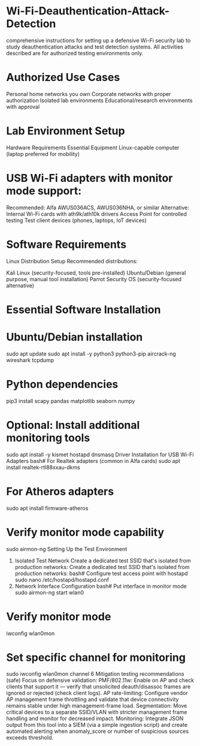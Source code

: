 # Wi-Fi-Deauthentication-Attack-Detection
comprehensive instructions for setting up a defensive Wi-Fi security lab to study deauthentication attacks and test detection systems. All activities described are for authorized testing environments only.

# Authorized Use Cases
Personal home networks you own
Corporate networks with proper authorization
Isolated lab environments
Educational/research environments with approval

# Lab Environment Setup
Hardware Requirements
Essential Equipment
Linux-capable computer (laptop preferred for mobility)

# USB Wi-Fi adapters with monitor mode support:
Recommended: Alfa AWUS036ACS, AWUS036NHA, or similar
Alternative: Internal Wi-Fi cards with ath9k/ath10k drivers
Access Point for controlled testing
Test client devices (phones, laptops, IoT devices)

# Software Requirements
Linux Distribution Setup
Recommended distributions:

Kali Linux (security-focused, tools pre-installed)
Ubuntu/Debian (general purpose, manual tool installation)
Parrot Security OS (security-focused alternative)

# Essential Software Installation
# Ubuntu/Debian installation
sudo apt update
sudo apt install -y python3 python3-pip aircrack-ng wireshark tcpdump

# Python dependencies
pip3 install scapy pandas matplotlib seaborn numpy

# Optional: Install additional monitoring tools
sudo apt install -y kismet hostapd dnsmasq
Driver Installation for USB Wi-Fi Adapters
bash# For Realtek adapters (common in Alfa cards)
sudo apt install realtek-rtl88xxau-dkms

# For Atheros adapters
sudo apt install firmware-atheros

# Verify monitor mode capability
sudo airmon-ng
Setting Up the Test Environment
1. Isolated Test Network Create a dedicated test SSID that's isolated from production networks:
Create a dedicated test SSID that's isolated from production networks:
bash# Configure test access point with hostapd
sudo nano /etc/hostapd/hostapd.conf
2. Network Interface Configuration
bash# Put interface in monitor mode
sudo airmon-ng start wlan0

# Verify monitor mode
iwconfig wlan0mon

# Set specific channel for monitoring
sudo iwconfig wlan0mon channel 6
Mitigation testing recommendations (safe)
Focus on defensive validation:
PMF/802.11w: Enable on AP and check clients that support it — verify that unsolicited deauth/disassoc frames are ignored or rejected (check client logs).
AP rate-limiting: Configure vendor AP management frame throttling and validate that device connectivity remains stable under high management-frame load.
Segmentation: Move critical devices to a separate SSID/VLAN with stricter management frame handling and monitor for decreased impact.
Monitoring: Integrate JSON output from this tool into a SIEM (via a simple ingestion script) and create automated alerting when anomaly_score or number of suspicious sources exceeds threshold.
